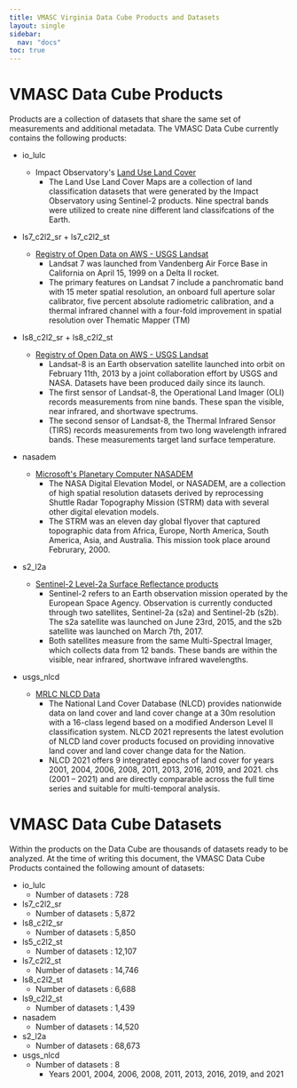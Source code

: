 ```yaml
---
title: VMASC Virginia Data Cube Products and Datasets
layout: single
sidebar:
  nav: "docs"
toc: true
---
```


# VMASC Data Cube Products

Products are a collection of datasets that share the same set of measurements and additional metadata. The VMASC Data Cube currently contains the following products:

* io_lulc
    * Impact Observatory's [Land Use Land Cover](https://livingatlas.arcgis.com/landcover/)
        * The Land Use Land Cover Maps are a collection of land classification datasets that were generated by the Impact Observatory using Sentinel-2 products. Nine spectral bands were utilized to create nine different land classifcations of the Earth.

* ls7_c2l2_sr + ls7_c2l2_st
    * [Registry of Open Data on AWS - USGS Landsat](https://registry.opendata.aws/usgs-landsat/)
        * Landsat 7 was launched from Vandenberg Air Force Base in California on April 15, 1999 on a Delta II rocket.
        * The primary features on Landsat 7 include a panchromatic band with 15 meter spatial resolution, an onboard full aperture solar calibrator, five percent absolute radiometric calibration, and a thermal infrared channel with a four-fold improvement in spatial resolution over Thematic Mapper (TM)

* ls8_c2l2_sr + ls8_c2l2_st
    * [Registry of Open Data on AWS - USGS Landsat](https://registry.opendata.aws/usgs-landsat/)
      * Landsat-8 is an Earth observation satellite launched into orbit on February 11th, 2013 by a joint collaboration effort by USGS and NASA. Datasets have been produced daily since its launch.
      * The first sensor of Landsat-8, the Operational Land Imager (OLI) records measurements from nine bands. These span the visible, near infrared, and shortwave spectrums.
      * The second sensor of Landsat-8, the Thermal Infrared Sensor (TIRS) records measurements from two long wavelength infrared bands. These measurements target land surface temperature.

* nasadem
    * [Microsoft's Planetary Computer NASADEM](https://www.earthdata.nasa.gov/esds/competitive-programs/measures/nasadem)
        * The NASA Digital Elevation Model, or NASADEM, are a collection of high spatial resolution datasets derived by reprocessing Shuttle Radar Topography Mission (STRM) data with several other digital elevation models.
        * The STRM was an eleven day global flyover that captured topographic data from Africa, Europe, North America, South America, Asia, and Australia. This mission took place around Februrary, 2000.

* s2_l2a
    * [Sentinel-2 Level-2a Surface Reflectance products](https://sentinel.esa.int/web/sentinel/user-guides/sentinel-2-msi/product-types/level-2a)
      * Sentinel-2 refers to an Earth observation mission operated by the European Space Agency. Observation is currently conducted through two satellites, Sentinel-2a (s2a) and Sentinel-2b (s2b). The s2a satellite was launched on June 23rd, 2015, and the s2b satellite was launched on March 7th, 2017.
      * Both satellites measure from the same Multi-Spectral Imager, which collects data from 12 bands. These bands are within the visible, near infrared, shortwave infrared wavelengths.

* usgs_nlcd
    * [MRLC NLCD Data](https://www.mrlc.gov/data)
      * The National Land Cover Database (NLCD) provides nationwide data on land cover and land cover change at a 30m resolution with a 16-class legend based on a modified Anderson Level II classification system. NLCD 2021 represents the latest evolution of NLCD land cover products focused on providing innovative land cover and land cover change data for the Nation.
      * NLCD 2021 offers 9 integrated epochs of land cover for years 2001, 2004, 2006, 2008, 2011, 2013, 2016, 2019, and 2021. chs (2001 – 2021) and are directly comparable across the full time series and suitable for multi-temporal analysis.

# VMASC Data Cube Datasets

Within the products on the Data Cube are thousands of datasets ready to be analyzed. At the time of writing this document, the VMASC Data Cube Products contained the following amount of datasets:

* io_lulc
    * Number of datasets : 728
* ls7_c2l2_sr
    * Number of datasets : 5,872
* ls8_c2l2_sr
    * Number of datasets : 5,850
* ls5_c2l2_st
    * Number of datasets : 12,107
* ls7_c2l2_st
    * Number of datasets : 14,746
* ls8_c2l2_st
    * Number of datasets : 6,688
* ls9_c2l2_st
    * Number of datasets : 1,439
* nasadem
    * Number of datasets : 14,520
* s2_l2a
    * Number of datasets : 68,673
* usgs_nlcd
    * Number of datasets : 8
      * Years 2001, 2004, 2006, 2008, 2011, 2013, 2016, 2019, and 2021